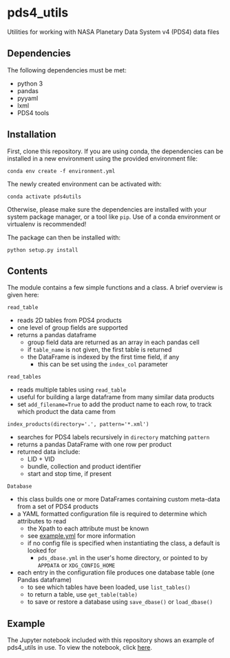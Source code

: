 # pds4_utils
Utilities for working with NASA Planetary Data System v4 (PDS4) data files

## Dependencies

The following dependencies must be met:
- python 3
- pandas
- pyyaml
- lxml
- PDS4 tools

## Installation

First, clone this repository. If you are using conda, the dependencies can be installed in a new environment using the provided environment file:

```conda env create -f environment.yml```

The newly created environment can be activated with:

```
conda activate pds4utils
```

Otherwise, please make sure the dependencies are installed with your system package manager, or a tool like `pip`. Use of a conda environment or virtualenv is recommended!

The package can then be installed with:

```python setup.py install```

## Contents

The module contains a few simple functions and a class. A brief overview is given here:

`read_table`
- reads 2D tables from PDS4 products
- one level of group fields are supported
- returns a pandas dataframe
  - group field data are returned as an array in each pandas cell
  - if `table_name` is not given, the first table is returned
  - the DataFrame is indexed by the first time field, if any
    - this can be set using the `index_col` parameter


`read_tables`
- reads multiple tables using `read_table`
- useful for building a large dataframe from many similar data products
- set `add_filename=True` to add the product name to each row, to track which product the data came from


`index_products(directory='.', pattern='*.xml')`
- searches for PDS4 labels recursively in `directory` matching `pattern`
- returns a pandas DataFrame with one row per product
- returned data include:
  - LID + VID
  - bundle, collection and product identifier
  - start and stop time, if present


`Database`
- this class builds one or more DataFrames containing custom meta-data from a set of PDS4 products
- a YAML formatted configuration file is required to determine which attributes to read
  - the Xpath to each attribute must be known
  - see [example.yml](https://nbviewer.jupyter.org/github/msbentley/pds4_utils/blob/master/example.yml) for more information
  - if no config file is specified when instantiating the class, a default is looked for
    - `pds_dbase.yml` in the user's home directory, or pointed to by `APPDATA` or `XDG_CONFIG_HOME`
- each entry in the configuration file produces one database table (one Pandas dataframe)
  - to see which tables have been loaded, use `list_tables()`
  - to return a table, use `get_table(table)`
  - to save or restore a database using `save_dbase()` or `load_dbase()`


## Example

The Jupyter notebook included with this repository shows an example of pds4_utils in use. To view the notebook, click [here](https://nbviewer.jupyter.org/github/msbentley/pds4_utils/blob/master/pds4_utils_example.ipynb).

